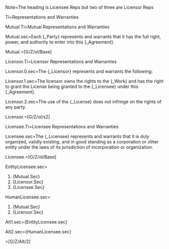 Note=The heading is Licensee Reps but two of three are Licensor Reps

Ti=Representations and Warranties

Mutual.Ti=Mutual Representations and Warranties

Mutual.sec=Each {_Party} represents and warrants that it has the full right, power, and authority to enter into this {_Agreement}.

Mutual.=[G/Z/ol/Base]

Licensor.Ti=Licensor Representations and Warranties

Licensor.0.sec=The {_Licensor} represents and warrants the following:

Licensor.1.sec=The licensor owns the rights to the {_Work} and has the right to grant the License being granted to the {_Licensee} under this {_Agreement}.

Licensor.2.sec=The use of the {_License} does not infringe on the rights of any party.

Licensor.=[G/Z/ol/s2]

Licensee.Ti=Licensee Representations and Warranties

Licensee.sec=The {_Licensee} represents and warrants that it is duly organized, validly existing, and in good standing as a corporation or other entity under the laws of its jurisdiction of incorporation or organization.

Licensee.=[G/Z/ol/Base]

EntityLicensee.sec=<ol><li>{Mutual.Sec}<li>{Licensor.Sec}<li>{Licensee.Sec}</ol>

HumanLicensee.sec=<ol><li>{Mutual.Sec}<li>{Licensor.Sec}</ol>

Alt1.sec={EntityLicensee.sec}

Alt2.sec={HumanLicensee.sec}

=[G/Z/Alt/2]


